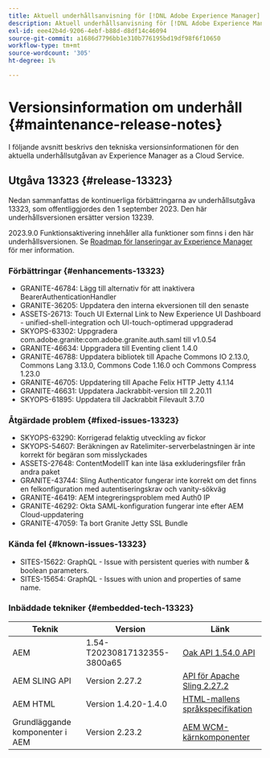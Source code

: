 ```yaml
---
title: Aktuell underhållsanvisning för [!DNL Adobe Experience Manager] as a Cloud Service.
description: Aktuell underhållsanvisning för [!DNL Adobe Experience Manager] as a Cloud Service.
exl-id: eee42b4d-9206-4ebf-b88d-d8df14c46094
source-git-commit: a1686d7796bb1e310b776195bd19df98f6f10650
workflow-type: tm+mt
source-wordcount: '305'
ht-degree: 1%

---
```


# Versionsinformation om underhåll {#maintenance-release-notes}

I följande avsnitt beskrivs den tekniska versionsinformationen för den aktuella underhållsutgåvan av Experience Manager as a Cloud Service.

## Utgåva 13323 {#release-13323}

Nedan sammanfattas de kontinuerliga förbättringarna av underhållsutgåva 13323, som offentliggjordes den 1 september 2023. Den här underhållsversionen ersätter version 13239.

2023.9.0 Funktionsaktivering innehåller alla funktioner som finns i den här underhållsversionen. Se [Roadmap för lanseringar av Experience Manager](https://experienceleague.adobe.com/docs/experience-manager-release-information/aem-release-updates/update-releases-roadmap.html) för mer information.

### Förbättringar {#enhancements-13323}

- GRANITE-46784: Lägg till alternativ för att inaktivera BearerAuthenticationHandler
- GRANITE-36205: Uppdatera den interna ekversionen till den senaste
- ASSETS-26713: Touch UI External Link to New Experience UI Dashboard - unified-shell-integration och UI-touch-optimerad uppgraderad
- SKYOPS-63302: Uppgradera com.adobe.granite:com.adobe.granite.auth.saml till v1.0.54
- GRANITE-46634: Uppgradera till Eventing client 1.4.0
- GRANITE-46788: Uppdatera bibliotek till Apache Commons IO 2.13.0, Commons Lang 3.13.0, Commons Code 1.16.0 och Commons Compress 1.23.0
- GRANITE-46705: Uppdatering till Apache Felix HTTP Jetty 4.1.14
- GRANITE-46631: Uppdatera Jackrabbit-version till 2.20.11
- SKYOPS-61895: Uppdatera till Jackrabbit Filevault 3.7.0

### Åtgärdade problem {#fixed-issues-13323}

- SKYOPS-63290: Korrigerad felaktig utveckling av fickor
- SKYOPS-54607: Beräkningen av Ratelimiter-serverbelastningen är inte korrekt för begäran som misslyckades
- ASSETS-27648: ContentModelIT kan inte läsa exkluderingsfiler från andra paket
- GRANITE-43744: Sling Authenticator fungerar inte korrekt om det finns en felkonfiguration med autentiseringskrav och vanity-sökväg
- GRANITE-46419: AEM integreringsproblem med Auth0 IP
- GRANITE-46292: Okta SAML-konfiguration fungerar inte efter AEM Cloud-uppdatering
- GRANITE-47059: Ta bort Granite Jetty SSL Bundle

### Kända fel {#known-issues-13323}

- SITES-15622: GraphQL - Issue with persistent queries with number &amp; boolean parameters.
- SITES-15654: GraphQL - Issues with union and properties of same name.

### Inbäddade tekniker {#embedded-tech-13323}

| Teknik | Version | Länk |
|---|---|---|
| AEM | 1.54-T20230817132355-3800a65 | [Oak API 1.54.0 API](https://www.javadoc.io/doc/org.apache.jackrabbit/oak-api/1.54.0/index.html) |
| AEM SLING API | Version 2.27.2 | [API för Apache Sling 2.27.2](https://www.javadoc.io/doc/org.apache.sling/org.apache.sling.api/latest/index.html) |
| AEM HTML | Version 1.4.20-1.4.0 | [HTML-mallens språkspecifikation](https://github.com/adobe/htl-spec) |
| Grundläggande komponenter i AEM | Version 2.23.2 | [AEM WCM-kärnkomponenter](https://github.com/adobe/aem-core-wcm-components) |
